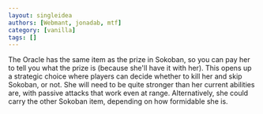 ```yaml
---
layout: singleidea
authors: [Webmant, jonadab, mtf]
category: [vanilla]
tags: []
---
```

The Oracle has the same item as the prize in Sokoban, so you can pay her to tell you what the prize is (because she'll have it with her). This opens up a strategic choice where players can decide whether to kill her and skip Sokoban, or not. She will need to be quite stronger than her current abilities are, with passive attacks that work even at range. Alternatively, she could carry the other Sokoban item, depending on how formidable she is.
